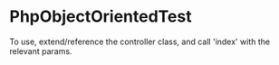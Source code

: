 # PhpObjectOrientedTest

To use, extend/reference the controller class, and call 'index' with the relevant params.

